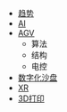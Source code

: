 <!-- 侧边栏 docs/_sidebar.md -->
* [趋势](cn/explore/readme.md)
* [AI](cn/explore/ai/ai.md)
* [AGV](cn/explore/agv/agv.md)
  * 算法
  * 结构
  * 电控
* [数字化沙盘](cn/explore/digitalmodel/digitalmodel.md)
* [XR](cn/explore/XR/readme.md)
* [3D打印](3dprinting/3dprinting.md)
  
